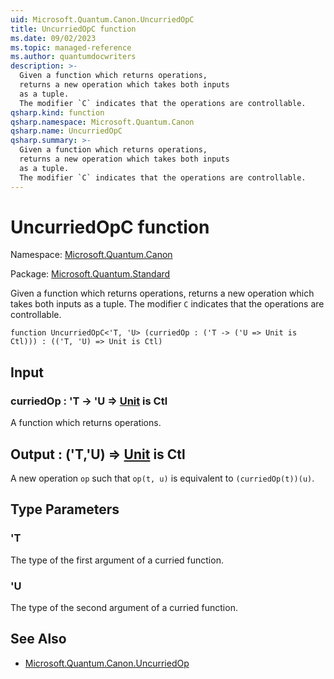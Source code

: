 ```yaml
---
uid: Microsoft.Quantum.Canon.UncurriedOpC
title: UncurriedOpC function
ms.date: 09/02/2023
ms.topic: managed-reference
ms.author: quantumdocwriters
description: >-
  Given a function which returns operations,
  returns a new operation which takes both inputs
  as a tuple.
  The modifier `C` indicates that the operations are controllable.
qsharp.kind: function
qsharp.namespace: Microsoft.Quantum.Canon
qsharp.name: UncurriedOpC
qsharp.summary: >-
  Given a function which returns operations,
  returns a new operation which takes both inputs
  as a tuple.
  The modifier `C` indicates that the operations are controllable.
---
```


# UncurriedOpC function

Namespace: [Microsoft.Quantum.Canon](xref:Microsoft.Quantum.Canon)

Package: [Microsoft.Quantum.Standard](https://nuget.org/packages/Microsoft.Quantum.Standard)


Given a function which returns operations,returns a new operation which takes both inputsas a tuple.The modifier `C` indicates that the operations are controllable.

```qsharp
function UncurriedOpC<'T, 'U> (curriedOp : ('T -> ('U => Unit is Ctl))) : (('T, 'U) => Unit is Ctl)
```


## Input

### curriedOp : 'T -> 'U => [Unit](xref:microsoft.quantum.qsharp.valueliterals#unit-literal)  is Ctl

A function which returns operations.



## Output : ('T,'U) => [Unit](xref:microsoft.quantum.qsharp.valueliterals#unit-literal)  is Ctl

A new operation `op` such that `op(t, u)` is equivalentto `(curriedOp(t))(u)`.

## Type Parameters

### 'T

The type of the first argument of a curried function.
### 'U

The type of the second argument of a curried function.

## See Also

- [Microsoft.Quantum.Canon.UncurriedOp](xref:Microsoft.Quantum.Canon.UncurriedOp)